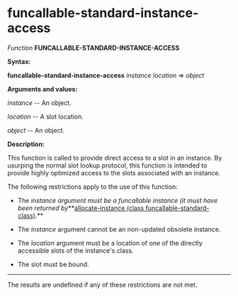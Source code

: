 funcallable-standard-instance-access
====================================

*Function* **FUNCALLABLE-STANDARD-INSTANCE-ACCESS**

**Syntax:**

**funcallable-standard-instance-access** *instance* *location* => *object*

**Arguments and values:**

*instance* -- An object.

*location* -- A slot location.

*object* -- An object.

**Description:**

This function is called to provide direct access to a slot in an instance. By usurping the normal slot lookup protocol, this function is intended to provide highly optimized access to the slots associated with an instance.

The following restrictions apply to the use of this function:

-   []()

    The *instance *argument must be a funcallable instance (it must have been returned by****[allocate-instance (class funcallable-standard-class)](allocate-instance-funcallable-standard-class.md).**

-   The *instance* argument cannot be an non-updated obsolete instance.

-   The *location* argument must be a location of one of the directly accessible slots of the instance's class.

-   The slot must be bound.

****

The results are undefined if any of these restrictions are not met.
